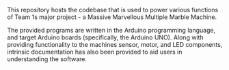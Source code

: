 This repository hosts the codebase that is used to power various functions of Team 1s major project - a Massive Marvellous Multiple Marble Machine.

The provided programs are written in the Arduino programming language, and target Arduino boards (specifically, the Arduino UNO). Along with providing functionality to the machines sensor, motor, and LED components, intrinsic documentation has also been provided to aid users in understanding the software.
